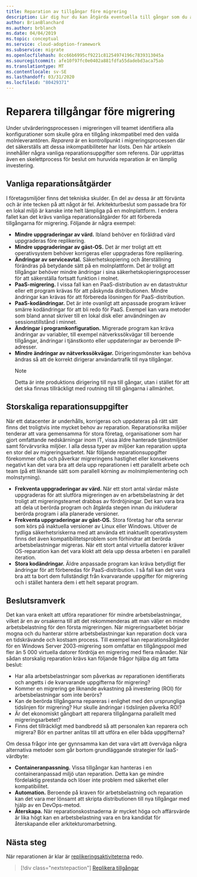 ```yaml
---
title: Reparation av tillgångar före migrering
description: Lär dig hur du kan åtgärda eventuella till gångar som du anser är inkompatibla med den valda moln leverantören innan migreringen börjar.
author: BrianBlanchard
ms.author: brblanch
ms.date: 04/04/2019
ms.topic: conceptual
ms.service: cloud-adoption-framework
ms.subservice: migrate
ms.openlocfilehash: 8cc66b6995cf9221c81254974196c7839313045a
ms.sourcegitcommit: afe10f97fc0e0402a881fdfa55dadebd3aca75ab
ms.translationtype: MT
ms.contentlocale: sv-SE
ms.lasthandoff: 03/31/2020
ms.locfileid: "80429371"
---
```

# <a name="remediate-assets-prior-to-migration"></a>Reparera tillgångar före migrering

Under utvärderingsprocessen i migreringen vill teamet identifiera alla konfigurationer som skulle göra en tillgång inkompatibel med den valda molnleverantören. *Reparera* är en kontrollpunkt i migreringsprocessen där det säkerställs att dessa inkompatibiliteter har lösts. Den här artikeln innehåller några vanliga reparationsuppgifter som referens. Där upprättas även en skelettprocess för beslut om huruvida reparation är en lämplig investering.

## <a name="common-remediation-tasks"></a>Vanliga reparationsåtgärder

I företagsmiljöer finns det tekniska skulder. En del av dessa är att förvänta och är inte tecken på att något är fel. Arkitekturbeslut som passade bra för en lokal miljö är kanske inte helt lämpliga på en molnplattform. I endera fallet kan det krävs vanliga reparationsåtgärder för att förbereda tillgångarna för migrering. Följande är några exempel:

- **Mindre uppgraderingar av värd.** Ibland behöver en föråldrad värd uppgraderas före replikering.
- **Mindre uppgraderingar av gäst-OS.** Det är mer troligt att ett operativsystem behöver korrigeras eller uppgraderas före replikering.
- **Ändringar av serviceavtal.** Säkerhetskopiering och återställning förändras på betydande sätt på en molnplattform. Det är troligt att tillgångar behöver mindre ändringar i sina säkerhetskopieringsprocesser för att säkerställa fortsatt funktion i molnet.
- **PaaS-migrering.** I vissa fall kan en PaaS-distribution av en datastruktur eller ett program krävas för att påskynda distributionen. Mindre ändringar kan krävas för att förbereda lösningen för PaaS-distribution.
- **PaaS-kodändringar.** Det är inte ovanligt att anpassade program kräver smärre kodändringar för att bli redo för PaaS. Exempel kan vara metoder som bland annat skriver till en lokal disk eller användningen av sessionstillstånd i minnet.
- **Ändringar i programkonfiguration.** Migrerade program kan kräva ändringar av variabler, till exempel nätverkssökvägar till beroende tillgångar, ändringar i tjänstkonto eller uppdateringar av beroende IP-adresser.
- **Mindre ändringar av nätverkssökvägar.** Dirigeringsmönster kan behöva ändras så att de korrekt dirigerar användartrafik till nya tillgångar.
    > [!NOTE]
    > Detta är inte produktions dirigering till nya till gångar, utan i stället för att det ska finnas tillräckligt med routning till till gångarna i allmänhet.

## <a name="large-scale-remediation-tasks"></a>Storskaliga reparationsuppgifter

När ett datacenter är underhålls, korrigeras och uppdateras på rätt sätt finns det troligtvis inte mycket behov av reparation. Reparationsrika miljöer tenderar att vara gemensamma för stora företag, organisationer som har gjort omfattande nedskärningar inom IT, vissa äldre hanterade tjänstmiljöer samt förvärvsrika miljöer. I alla dessa typer av miljöer kan reparation uppta en stor del av migreringsarbetet. När följande reparationsuppgifter förekommer ofta och påverkar migreringens hastighet eller konsekvens negativt kan det vara bra att dela upp reparationen i ett parallellt arbete och team (på ett liknande sätt som parallell körning av molnimplementering och molnstyrning).

- **Frekventa uppgraderingar av värd.** När ett stort antal värdar måste uppgraderas för att slutföra migreringen av en arbetsbelastning är det troligt att migreringsteamet drabbas av fördröjningar. Det kan vara bra att dela ut berörda program och åtgärda stegen innan du inkluderar berörda program i alla planerade versioner.
- **Frekventa uppgraderingar av gäst-OS.** Stora företag har ofta servrar som körs på inaktuella versioner av Linux eller Windows. Utöver de tydliga säkerhetsriskerna med att använda ett inaktuellt operativsystem finns det även kompatibilitetsproblem som förhindrar att berörda arbetsbelastningar migreras. När ett stort antal virtuella datorer kräver OS-reparation kan det vara klokt att dela upp dessa arbeten i en parallell iteration.
- **Stora kodändringar.** Äldre anpassade program kan kräva betydligt fler ändringar för att förberedas för PaaS-distribution. I så fall kan det vara bra att ta bort dem fullständigt från kvarvarande uppgifter för migrering och i stället hantera dem i ett helt separat program.

## <a name="decision-framework"></a>Beslutsramverk

Det kan vara enkelt att utföra reparationer för mindre arbetsbelastningar, vilket är en av orsakerna till att det rekommenderas att man väljer en mindre arbetsbelastning för den första migreringen. När migreringsarbetet börjar mogna och du hanterar större arbetsbelastningar kan reparation dock vara en tidskrävande och kostsam process. Till exempel kan reparationsåtgärder för en Windows Server 2003-migrering som omfattar en tillgångspool med fler än 5 000 virtuella datorer fördröja en migrering med flera månader. När sådan storskalig reparation krävs kan följande frågor hjälpa dig att fatta beslut:

- Har alla arbetsbelastningar som påverkas av reparationen identifierats och angetts i de kvarvarande uppgifterna för migrering?
- Kommer en migrering ge liknande avkastning på investering (ROI) för arbetsbelastningar som inte berörs?
- Kan de berörda tillgångarna repareras i enlighet med den ursprungliga tidslinjen för migrering? Hur skulle ändringar i tidslinjen påverka ROI?
- Är det ekonomiskt gångbart att reparera tillgångarna parallellt med migreringsarbetet?
- Finns det tillräckligt med bandbredd så att personalen kan reparera och migrera? Bör en partner anlitas till att utföra en eller båda uppgifterna?

Om dessa frågor inte ger gynnsamma kan det vara värt att överväga några alternativa metoder som går bortom grundläggande strategier för IaaS-värdbyte:

- **Containeranpassning.** Vissa tillgångar kan hanteras i en containeranpassad miljö utan reparation. Detta kan ge mindre fördelaktig prestanda och löser inte problem med säkerhet eller kompatibilitet.
- **Automation.** Beroende på kraven för arbetsbelastning och reparation kan det vara mer lönsamt att skripta distributionen till nya tillgångar med hjälp av en DevOps-metod.
- **Återskapa.** När reparationskostnaderna är mycket höga och affärsvärde är lika högt kan en arbetsbelastning vara en bra kandidat för återskapande eller arkitekturomarbetning.

## <a name="next-steps"></a>Nästa steg

När reparationen är klar är [replikeringsaktiviteterna](./replicate.md) redo.

> [!div class="nextstepaction"]
> [Replikera tillgångar](./replicate.md)
